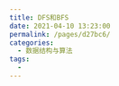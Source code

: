 ```yaml
---
title: DFS和BFS
date: 2021-04-10 13:23:00
permalink: /pages/d27bc6/
categories:
  - 数据结构与算法
tags:
  - 
---
```

